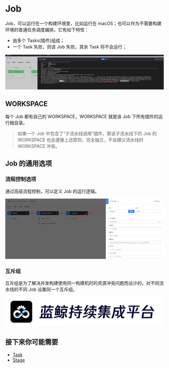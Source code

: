 # Job

Job，可以运行在一个构建环境里，比如运行在 macOS；也可以作为不需要构建环境的普通任务调度编排。它有如下特性：

* 由多个 Tasks\(插件\)组成；
* 一个 Task 失败，则该 Job 失败，其余 Task 将不会运行；

![](../../.gitbook/assets/image%20%2817%29%20%281%29%20%281%29.png)

## WORKSPACE <a id="WORKSPACE"></a>

每个 Job 都有自己的 WORKSPACE，WORKSPACE 就是该 Job 下所有插件的运行根目录。

> 如果一个 Job 中包含了“子流水线调用”插件，那该子流水线下的 Job 的 WORKSPACE 也会遵循上述原则，完全独立，不会跟父流水线的 WORKSPACE 冲突。

## Job 的通用选项 <a id="Job &#x7684;&#x901A;&#x7528;&#x9009;&#x9879;"></a>

### 流程控制选项 <a id="&#x6D41;&#x7A0B;&#x63A7;&#x5236;&#x9009;&#x9879;"></a>

通过高级流程控制，可以定义 Job 的运行逻辑。

![](../../.gitbook/assets/image%20%285%29.png)

### 互斥组 <a id="&#x4E92;&#x65A5;&#x7EC4;"></a>

互斥组是为了解决并发构建使用同一构建机时的资源冲突问题而设计的，对不同流水线的不同 Job 设置同一个互斥组。

![](../../.gitbook/assets/image%20%2812%29.png)

## 接下来你可能需要 <a id="&#x63A5;&#x4E0B;&#x6765;&#x4F60;&#x53EF;&#x80FD;&#x9700;&#x8981;"></a>

* [Task](task.md)
* [Stage](stage.md)

